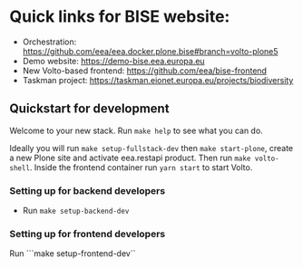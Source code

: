 # Quick links for BISE website:

- Orchestration: https://github.com/eea/eea.docker.plone.bise#branch=volto-plone5
- Demo website: https://demo-bise.eea.europa.eu
- New Volto-based frontend: https://github.com/eea/bise-frontend
- Taskman project: https://taskman.eionet.europa.eu/projects/biodiversity

## Quickstart for development

Welcome to your new stack. Run ``make help`` to see what you can do.

Ideally you will run ``make setup-fullstack-dev`` then ``make start-plone``,
create a new Plone site and activate eea.restapi product. Then run ``make
volto-shell``. Inside the frontend container run ``yarn start`` to start Volto.

### Setting up for backend developers
- Run ``make setup-backend-dev``

### Setting up for frontend developers
Run ```make setup-frontend-dev``
